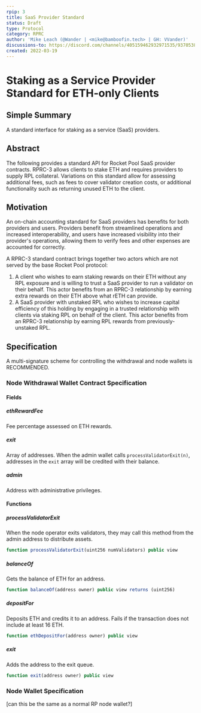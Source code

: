 ```yaml
---
rpip: 3
title: SaaS Provider Standard
status: Draft
type: Protocol
category: RPRC
author: 'Mike Leach (@Wander | <mike@bamboofin.tech> | GH: VVander)'
discussions-to: https://discord.com/channels/405159462932971535/937053845610180628/956263874733174884
created: 2022-03-19
---
```

# Staking as a Service Provider Standard for ETH-only Clients

## Simple Summary

A standard interface for staking as a service (SaaS) providers.

## Abstract

The following provides a standard API for Rocket Pool SaaS provider contracts. RPRC-3 allows clients to stake ETH and requires providers to supply RPL collateral. Variations on this standard allow for assessing additional fees, such as fees to cover validator creation costs, or additional functionality such as returning unused ETH to the client.

## Motivation

An on-chain accounting standard for SaaS providers has benefits for both providers and users. Providers benefit from streamlined operations and increased interoperability, and users have increased visibility into their provider's operations, allowing them to verify fees and other expenses are accounted for correctly.

A RPRC-3 standard contract brings together two actors which are not served by the base Rocket Pool protocol:
1) A client who wishes to earn staking rewards on their ETH without any RPL exposure and is willing to trust a SaaS provider to run a validator on their behalf. This actor benefits from an RPRC-3 relationship by earning extra rewards on their ETH above what rETH can provide.
2) A SaaS provider with unstaked RPL who wishes to increase capital efficiency of this holding by engaging in a trusted relationship with clients via staking RPL on behalf of the client. This actor benefits from an RPRC-3 relationship by earning RPL rewards from previously-unstaked RPL.

## Specification

A multi-signature scheme for controlling the withdrawal and node wallets is RECOMMENDED.

### Node Withdrawal Wallet Contract Specification

#### Fields

##### ethRewardFee

Fee percentage assessed on ETH rewards.

##### exit

Array of addresses. When the admin wallet calls `processValidatorExit(n)`, addresses in the `exit` array will be credited with their balance.

##### admin

Address with administrative privileges.

#### Functions

##### processValidatorExit

When the node operator exits validators, they may call this method from the admin address to distribute assets.

``` js
function processValidatorExit(uint256 numValidators) public view
```

##### balanceOf

Gets the balance of ETH for an address.

``` js
function balanceOf(address owner) public view returns (uint256)
```

##### depositFor

Deposits ETH and credits it to an address. Fails if the transaction does not include at least 16 ETH.

``` js
function ethDepositFor(address owner) public view
```

##### exit

Adds the address to the exit queue.

``` js
function exit(address owner) public view
```

### Node Wallet Specification

[can this be the same as a normal RP node wallet?]
